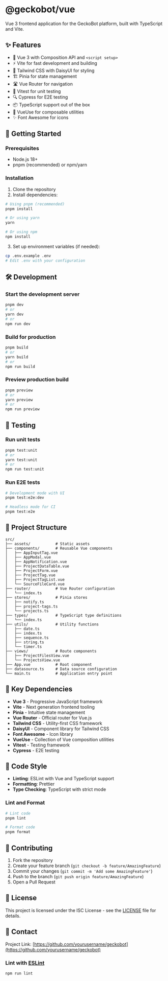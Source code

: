 # @geckobot/vue

Vue 3 frontend application for the GeckoBot platform, built with TypeScript and Vite.

## ✨ Features

- 🚀 Vue 3 with Composition API and `<script setup>`
- ⚡ Vite for fast development and building
- 🎨 Tailwind CSS with DaisyUI for styling
- 🏗️ Pinia for state management
- 🛣️ Vue Router for navigation
- 🧪 Vitest for unit testing
- 🔍 Cypress for E2E testing
- 📦 TypeScript support out of the box
- 🔄 VueUse for composable utilities
- ✨ Font Awesome for icons

## 🚀 Getting Started

### Prerequisites

- Node.js 18+
- pnpm (recommended) or npm/yarn

### Installation

1. Clone the repository
2. Install dependencies:

```bash
# Using pnpm (recommended)
pnpm install

# Or using yarn
yarn

# Or using npm
npm install
```

3. Set up environment variables (if needed):

```bash
cp .env.example .env
# Edit .env with your configuration
```

## 🛠 Development

### Start the development server

```bash
pnpm dev
# or
yarn dev
# or
npm run dev
```

### Build for production

```bash
pnpm build
# or
yarn build
# or
npm run build
```

### Preview production build

```bash
pnpm preview
# or
yarn preview
# or
npm run preview
```

## 🧪 Testing

### Run unit tests

```bash
pnpm test:unit
# or
yarn test:unit
# or
npm run test:unit
```

### Run E2E tests

```bash
# Development mode with UI
pnpm test:e2e:dev

# Headless mode for CI
pnpm test:e2e
```

## 📁 Project Structure

```
src/
├── assets/           # Static assets
├── components/       # Reusable Vue components
│   ├── AppInputTag.vue
│   ├── AppModal.vue
│   ├── AppNotification.vue
│   ├── ProjectDataTable.vue
│   ├── ProjectForm.vue
│   ├── ProjectTag.vue
│   ├── ProjectTagList.vue
│   └── SourceFileCard.vue
├── router/           # Vue Router configuration
│   └── index.ts
├── stores/           # Pinia stores
│   ├── notify.ts
│   ├── project-tags.ts
│   └── projects.ts
├── types/            # TypeScript type definitions
│   └── index.ts
├── utils/            # Utility functions
│   ├── date.ts
│   ├── index.ts
│   ├── sequence.ts
│   ├── string.ts
│   └── timer.ts
├── views/            # Route components
│   ├── ProjectFilesView.vue
│   └── ProjectsView.vue
├── App.vue           # Root component
├── datasource.ts     # Data source configuration
└── main.ts           # Application entry point
```

## 🧩 Key Dependencies

- **Vue 3** - Progressive JavaScript framework
- **Vite** - Next generation frontend tooling
- **Pinia** - Intuitive state management
- **Vue Router** - Official router for Vue.js
- **Tailwind CSS** - Utility-first CSS framework
- **DaisyUI** - Component library for Tailwind CSS
- **Font Awesome** - Icon library
- **VueUse** - Collection of Vue composition utilities
- **Vitest** - Testing framework
- **Cypress** - E2E testing

## 📝 Code Style

- **Linting**: ESLint with Vue and TypeScript support
- **Formatting**: Prettier
- **Type Checking**: TypeScript with strict mode

### Lint and Format

```bash
# Lint code
pnpm lint

# Format code
pnpm format
```

## 🤝 Contributing

1. Fork the repository
2. Create your feature branch (`git checkout -b feature/AmazingFeature`)
3. Commit your changes (`git commit -m 'Add some AmazingFeature'`)
4. Push to the branch (`git push origin feature/AmazingFeature`)
5. Open a Pull Request

## 📄 License

This project is licensed under the ISC License - see the [LICENSE](LICENSE) file for details.

## 📧 Contact

Project Link: [https://github.com/yourusername/geckobot](https://github.com/yourusername/geckobot)
### Lint with [ESLint](https://eslint.org/)

```sh
npm run lint
```

